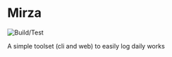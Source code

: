 # Mirza
![Build/Test](https://github.com/kiapanahi/Mirza/workflows/Build%20the%20solution/badge.svg?event=push)


A simple toolset (cli and web) to easily log daily works

